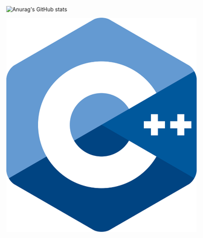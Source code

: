 ![Anurag's GitHub stats](https://github-readme-stats.vercel.app/api?username=digi-w1z&show_icons=true&theme=algolia)
<br/>

<img src="https://raw.githubusercontent.com/digi-w1z/digi-w1z/main/assets/C%2B%2B_logo.png"/>

